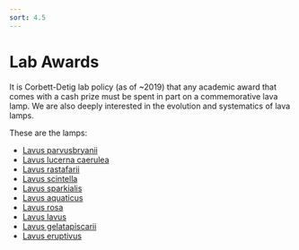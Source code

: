 ```yaml
---
sort: 4.5
---
```

# Lab Awards
It is Corbett-Detig lab policy (as of ~2019) that any academic award that comes with a cash prize must be spent in part on a commemorative lava lamp. We are also deeply interested in the evolution and systematics of lava lamps. 

These are the lamps: 

- [Lavus parvusbryanii](/Awards/Lava_Lamps/Lavus_parvusbryanii/)
- [Lavus lucerna caerulea](/Awards/Lava_Lamps/2/)
- [Lavus rastafarii](/Awards/Lava_Lamps/3/)
- [Lavus scintella](/Awards/Lava_Lamps/4/)
- [Lavus sparkialis](/Awards/Lava_Lamps/5/)
- [Lavus aquaticus](/Awards/Lava_Lamps/6/)
- [Lavus rosa](/Awards/Lava_Lamps/7/)
- [Lavus lavus](/Awards/Lava_Lamps/8/)
- [Lavus gelatapiscarii](/Awards/Lava_Lamps/9/)
- [Lavus eruptivus](/Awards/Lava_Lamps/10/)
